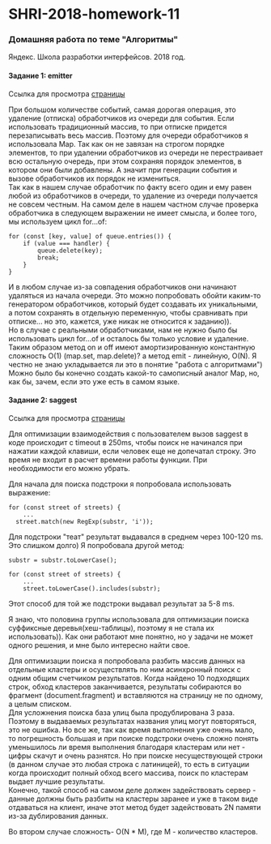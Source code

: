 # SHRI-2018-homework-11

### Домашняя работа по теме "Алгоритмы"

Яндекс. Школа разработки интерфейсов. 2018 год.

#### Задание 1: emitter

Ссылка для просмотра [страницы](https://alivander.github.io/SHRI-2018-homework-11/source/emitter.html)  
  
При большом количестве событий, самая дорогая операция, это удаление (отписка) обработчиков из очереди для события. Если использовать традиционный массив, то при отписке придется перезаписывать весь массив. Поэтому для очереди обработчиков я использовала Map. Так как он не завязан на строгом порядке элементов, то при удалении обработчиков из очереди не перестраивает всю остальную очередь, при этом сохраняя порядок элементов, в котором они были добавлены. А значит при генерации события и вызове обработчиков их порядок не измениться.   
Так как в нашем случае обработчик по факту всего один и ему равен любой из обработчиков в очереди, то удаление из очереди получается не совсем честным. На самом деле в нашем частном случае проверка обработчика в следующем выражении не имеет смысла, и более того, мы используем цикл for...of:  
```
for (const [key, value] of queue.entries()) {  
    if (value === handler) {  
        queue.delete(key); 
        break;  
    }  
}
```  
И в любом случае из-за совпадения обработчиков они начинают удаляться из начала очереди. Это можно попробовать обойти каким-то генератором обработчиков, который будет создавать их уникальными, а потом сохранять в отдельную переменную, чтобы сравнивать при отписке... но это, кажется, уже никак не относится к заданию)).   
Но в случае с реальными обработчиками, нам не нужно было бы использовать цикл for...of и осталось бы только условие и удаление.  
Таким образом метод on и off имеют амортизированную константную сложность O(1) (map.set, map.delete)? а метод emit - линейную, O(N).
Я честно не знаю укладывается ли это в понятие "работа с алгоритмами") Можно было бы конечно создать какой-то самописный аналог Map, но, как бы, зачем, если это уже есть в самом языке. 


#### Задание 2: saggest

Ссылка для просмотра [страницы](https://alivander.github.io/SHRI-2018-homework-11/source/saggest.html)  
  
Для оптимизации взаимодействия с пользователем вызов saggest в коде происходит с timeout в 250ms, чтобы поиск не начинался при нажатии каждой клавиши, если человек еще не допечатал строку. Это время не входит в расчет времени работы функции. При необходимости его можно убрать.  
  
Для начала для поиска подстроки я попробовала использовать выражение:  
```
for (const street of streets) {
    ...
  street.match(new RegExp(substr, 'i'));
```
Для подстроки "теат" результат выдавался в среднем через 100-120 ms.  
Это слишком долго) Я попробовала другой метод:  
```
substr = substr.toLowerCase();

for (const street of streets) {
    ...
    street.toLowerCase().includes(substr);

```
Этот способ для той же подстроки выдавал результат за 5-8 ms.  

Я знаю, что половина группы использовала для оптимизации поиска суффиксные деревья(хеш-таблицы), поэтому я не стала их использовать)). Как они работают мне понятно, но у задачи не может одного решения, и мне было интересно найти свое.  
  
Для оптимизации поиска я попробовала разбить массив данных на отдельные кластеры и осуществлять по ним асинхронный поиск с одним общим счетчиком результатов. Когда найдено 10 подходящих строк, обход кластеров заканчивается, результаты собираются во фрагмент (document.fragment) и вставляются на страницу не по одному, а целым списком.  
Для усложнения поиска база улиц была продублирована 3 раза. Поэтому в выдаваемых результатах названия улиц могут повторяться, это не ошибка. Но все же, так как время выполнения уже очень мало, то погрешность большая и при поиске подстроки очень сложно понять уменьшилось ли время выполнения благодаря кластерам или нет - цифры скачут и очень разнятся. Но при поиске несуществующей строки (в данном случае это любая строка c латиницей), то есть в ситуации когда происходит полный обход всего массива, поиск по кластерам выдает лучшие результаты.  
Конечно, такой способ на самом деле должен задействовать сервер - данные должны быть разбиты на кластеры заранее и уже в таком виде отдаваться на клиент, иначе этот метод будет задействовать 2N памяти из-за дублирования данных.  
  
Во втором случае сложность- O(N * M), где M - количество кластеров.
